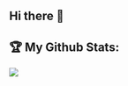 ## Hi there 👋

<!--
**frankiebry/frankiebry** is a ✨ _special_ ✨ repository because its `README.md` (this file) appears on your GitHub profile.

Here are some ideas to get you started:

- 🔭 I’m currently working on ...
- 🌱 I’m currently learning ...
- 👯 I’m looking to collaborate on ...
- 🤔 I’m looking for help with ...
- 💬 Ask me about ...
- 📫 How to reach me: ...
- 😄 Pronouns: ...
- ⚡ Fun fact: ...
-->

## :trophy: My Github Stats:
<div>
  <a href="https://github-readme-stats.vercel.app/api/top-langs/?username=frankiebry&count_private=true&hide=php&theme=tokyonight">
    <img align="center" src="https://github-readme-stats.vercel.app/api/top-langs/?username=frankiebry&layout=compact&hide=php&theme=tokyonight" /></a>
</div>
